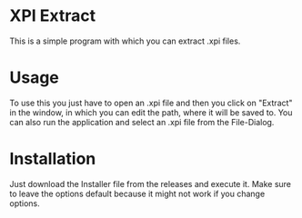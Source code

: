 # XPI Extract

This is a simple program with which you can extract .xpi files.

# Usage

To use this you just have to open an .xpi file and then you click on "Extract" in the window, in which you can edit the path, where it will be saved to. You can also run the application and select an .xpi file from the File-Dialog.

# Installation

Just download the Installer file from the releases and execute it. Make sure to leave the options default because it might not work if you change options.
